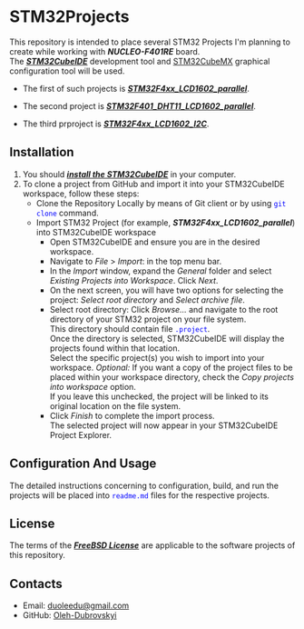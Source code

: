 # STM32Projects

This repository is intended to place several STM32 Projects I'm planning to create while working with ***NUCLEO-F401RE*** board.  
The [***STM32CubeIDE***](https://www.st.com/en/development-tools/stm32cubeide.html) development tool and [STM32CubeMX](https://www.st.com/en/development-tools/stm32cubemx.html)  graphical configuration tool will be used.  

- The first of such projects is [***STM32F4xx_LCD1602_parallel***](https://github.com/Oleh-Dubrovskyi/STM32Projects/tree/master/STM32F4xx_LCD1602_parallel).  

- The second project is [***STM32F401_DHT11_LCD1602_parallel***](https://github.com/Oleh-Dubrovskyi/STM32Projects/tree/master/STM32F401_DHT11_LCD1602_parallel).  

- The third prproject is [***STM32F4xx_LCD1602_I2C***](https://github.com/Oleh-Dubrovskyi/STM32Projects/tree/master/STM32F4xx_LCD1602_I2C).  

## Installation

1. You should [***install the STM32CubeIDE***](https://www.st.com/resource/en/user_manual/um2563-stm32cubeide-installation-guide-stmicroelectronics.pdf) in your computer.
2. To clone a project from GitHub and import it into your STM32CubeIDE workspace, follow these steps:
    - Clone the Repository Locally by means of Git client or by using <span style="color: blue;">`git clone`</span> command.
    - Import STM32 Project (for example, ***STM32F4xx_LCD1602_parallel***) into STM32CubeIDE workspace
        - Open STM32CubeIDE and ensure you are in the desired workspace.
        - Navigate to *File* > *Import*: in the top menu bar.
        - In the *Import* window, expand the *General* folder and select *Existing Projects into Workspace*. Click *Next*.
        - On the next screen, you will have two options for selecting the project: *Select root directory* and *Select archive file*.
        - Select root directory: Click *Browse...* and navigate to the root directory of your STM32 project on your file system.  
          This directory should contain file <span style="color: blue;">`.project`</span>.  
          Once the directory is selected, STM32CubeIDE will display the projects found within that location.  
          Select the specific project(s) you wish to import into your workspace.
          *Optional:* If you want a copy of the project files to be placed within your workspace directory, check the *Copy projects into workspace* option.  
          If you leave this unchecked, the project will be linked to its original location on the file system.
        - Click *Finish* to complete the import process.  
          The selected project will now appear in your STM32CubeIDE Project Explorer.

## Configuration And Usage

The detailed instructions concerning to configuration, build, and run the projects will be placed into <span style="color: blue;">`readme.md`</span> files for the respective projects.

## License

The terms of the [***FreeBSD License***](https://opensource.org/licenses/BSD-2-Clause) are applicable to the software projects of this repository.

## Contacts

- Email: duoleedu@gmail.com
- GitHub: [Oleh-Dubrovskyi](https://github.com/Oleh-Dubrovskyi)
